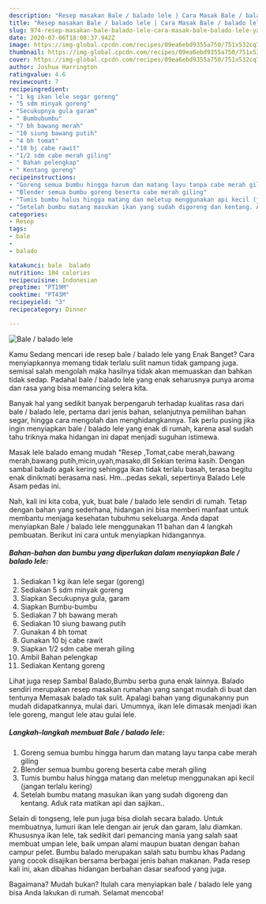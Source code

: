 ```yaml
---
description: "Resep masakan Bale / balado lele | Cara Masak Bale / balado lele Yang Enak dan Simpel"
title: "Resep masakan Bale / balado lele | Cara Masak Bale / balado lele Yang Enak dan Simpel"
slug: 974-resep-masakan-bale-balado-lele-cara-masak-bale-balado-lele-yang-enak-dan-simpel
date: 2020-07-06T18:08:37.942Z
image: https://img-global.cpcdn.com/recipes/09ea6ebd9355a750/751x532cq70/bale-balado-lele-foto-resep-utama.jpg
thumbnail: https://img-global.cpcdn.com/recipes/09ea6ebd9355a750/751x532cq70/bale-balado-lele-foto-resep-utama.jpg
cover: https://img-global.cpcdn.com/recipes/09ea6ebd9355a750/751x532cq70/bale-balado-lele-foto-resep-utama.jpg
author: Joshua Harrington
ratingvalue: 4.6
reviewcount: 7
recipeingredient:
- "1 kg ikan lele segar goreng"
- "5 sdm minyak goreng"
- "Secukupnya gula garam"
- " Bumbubumbu"
- "7 bh bawang merah"
- "10 siung bawang putih"
- "4 bh tomat"
- "10 bj cabe rawit"
- "1/2 sdm cabe merah giling"
- " Bahan pelengkap"
- " Kentang goreng"
recipeinstructions:
- "Goreng semua bumbu hingga harum dan matang layu tanpa cabe merah giling"
- "Blender semua bumbu goreng beserta cabe merah giling"
- "Tumis bumbu halus hingga matang dan meletup menggunakan api kecil (jangan terlalu kering)"
- "Setelah bumbu matang masukan ikan yang sudah digoreng dan kentang. Aduk rata matikan api dan sajikan.."
categories:
- Resep
tags:
- bale
- 
- balado

katakunci: bale  balado 
nutrition: 104 calories
recipecuisine: Indonesian
preptime: "PT19M"
cooktime: "PT43M"
recipeyield: "3"
recipecategory: Dinner

---
```



![Bale / balado lele](https://img-global.cpcdn.com/recipes/09ea6ebd9355a750/751x532cq70/bale-balado-lele-foto-resep-utama.jpg)

Kamu Sedang mencari ide resep bale / balado lele yang Enak Banget? Cara menyiapkannya memang tidak terlalu sulit namun tidak gampang juga. semisal salah mengolah maka hasilnya tidak akan memuaskan dan bahkan tidak sedap. Padahal bale / balado lele yang enak seharusnya punya aroma dan rasa yang bisa memancing selera kita.

Banyak hal yang sedikit banyak berpengaruh terhadap kualitas rasa dari bale / balado lele, pertama dari jenis bahan, selanjutnya pemilihan bahan segar, hingga cara mengolah dan menghidangkannya. Tak perlu pusing jika ingin menyiapkan bale / balado lele yang enak di rumah, karena asal sudah tahu triknya maka hidangan ini dapat menjadi suguhan istimewa.

Masak lele balado emang mudah &#34;Resep ,Tomat,cabe merah,bawang merah,bawang putih,micin,uyah,masako,dll Sekian terima kasih. Dengan sambal balado agak kering sehingga ikan tidak terlalu basah, terasa begitu enak dinikmati berasama nasi. Hm…pedas sekali, sepertinya Balado Lele Asam pedas ini.


Nah, kali ini kita coba, yuk, buat bale / balado lele sendiri di rumah. Tetap dengan bahan yang sederhana, hidangan ini bisa memberi manfaat untuk membantu menjaga kesehatan tubuhmu sekeluarga. Anda dapat menyiapkan Bale / balado lele menggunakan 11 bahan dan 4 langkah pembuatan. Berikut ini cara untuk menyiapkan hidangannya.

<!--inarticleads1-->

##### Bahan-bahan dan bumbu yang diperlukan dalam menyiapkan Bale / balado lele:

1. Sediakan 1 kg ikan lele segar (goreng)
1. Sediakan 5 sdm minyak goreng
1. Siapkan Secukupnya gula, garam
1. Siapkan  Bumbu-bumbu
1. Sediakan 7 bh bawang merah
1. Sediakan 10 siung bawang putih
1. Gunakan 4 bh tomat
1. Gunakan 10 bj cabe rawit
1. Siapkan 1/2 sdm cabe merah giling
1. Ambil  Bahan pelengkap
1. Sediakan  Kentang goreng


Lihat juga resep Sambal Balado,Bumbu serba guna enak lainnya. Balado sendiri merupakan resep masakan rumahan yang sangat mudah di buat dan tentunya Memasak balado tak sulit. Apalagi bahan yang digunakanny pun mudah didapatkannya, mulai dari. Umumnya, ikan lele dimasak menjadi ikan lele goreng, mangut lele atau gulai lele. 

<!--inarticleads2-->

##### Langkah-langkah membuat Bale / balado lele:

1. Goreng semua bumbu hingga harum dan matang layu tanpa cabe merah giling
1. Blender semua bumbu goreng beserta cabe merah giling
1. Tumis bumbu halus hingga matang dan meletup menggunakan api kecil (jangan terlalu kering)
1. Setelah bumbu matang masukan ikan yang sudah digoreng dan kentang. Aduk rata matikan api dan sajikan..


Selain di tongseng, lele pun juga bisa diolah secara balado. Untuk membuatnya, lumuri ikan lele dengan air jeruk dan garam, lalu diamkan. Khususnya ikan lele, tak sedikit dari pemancing mania yang salah saat membuat umpan lele, baik umpan alami maupun buatan dengan bahan campur pelet. Bumbu balado merupakan salah satu bumbu khas Padang yang cocok disajikan bersama berbagai jenis bahan makanan. Pada resep kali ini, akan dibahas hidangan berbahan dasar seafood yang juga. 

Bagaimana? Mudah bukan? Itulah cara menyiapkan bale / balado lele yang bisa Anda lakukan di rumah. Selamat mencoba!
